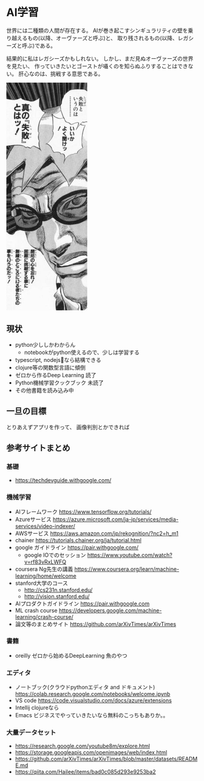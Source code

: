 # AI学習

世界には二種類の人間が存在する。
AIが巻き起こすシンギュラリティの壁を乗り越えるもの(以降、オーヴァーズと呼ぶ)と、
取り残されるもの(以降、レガシーズと呼ぶ)である。

結果的に私はレガシーズかもしれない。
しかし、まだ見ぬオーヴァーズの世界を見たい、
作っていきたいとゴーストが囁くのを知らぬふりすることはできない。
肝心なのは、挑戦する意思である。

![steel](docs/images/steel.jpg)

## 現状

- python少ししかわからん
  - notebookがpython使えるので、少しは学習する
- typescript, nodejsなら結構できる
- clojure等の関数型言語に傾倒
- ゼロから作るDeep Learning 読了
- Python機械学習クックブック 未読了
- その他書籍を読み込み中

## 一旦の目標

とりあえずアプリを作って、
画像判別とかできれば

## 参考サイトまとめ
### 基礎
- https://techdevguide.withgoogle.com/

### 機械学習

- AIフレームワーク https://www.tensorflow.org/tutorials/
- Azureサービス https://azure.microsoft.com/ja-jp/services/media-services/video-indexer/
- AWSサービス https://aws.amazon.com/jp/rekognition/?nc2=h_m1
- chainer https://tutorials.chainer.org/ja/tutorial.html
- google ガイドライン https://pair.withgoogle.com/
  - google IOでのセッション https://www.youtube.com/watch?v=rf83vRxLWFQ
- coursera Ng先生の講義 https://www.coursera.org/learn/machine-learning/home/welcome
- stanford大学のコース
  - http://cs231n.stanford.edu/
  - http://vision.stanford.edu/
- AIプロダクトガイドライン https://pair.withgoogle.com
- ML crash course https://developers.google.com/machine-learning/crash-course/
- 論文等のまとめサイト https://github.com/arXivTimes/arXivTimes

### 書籍

- oreilly ゼロから始めるDeepLearning 魚のやつ

### エディタ
- ノートブック(クラウドpythonエディタ and ドキュメント) https://colab.research.google.com/notebooks/welcome.ipynb
- VS code https://code.visualstudio.com/docs/azure/extensions
- Intellij clojureなら
- Emacs ビジネスでやっていきたいなら無料のこっちもありか。。

### 大量データセット

- https://research.google.com/youtube8m/explore.html
- https://storage.googleapis.com/openimages/web/index.html
- https://github.com/arXivTimes/arXivTimes/blob/master/datasets/README.md
- https://qiita.com/Hailee/items/bad0c085d293e9253ba2
